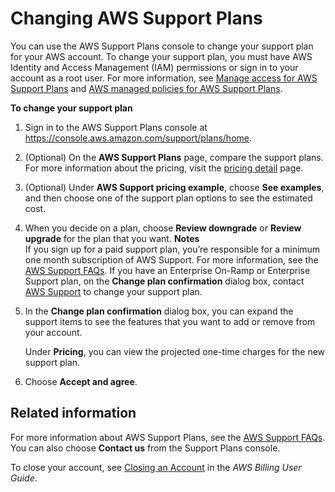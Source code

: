 # Changing AWS Support Plans<a name="changing-support-plans"></a>

You can use the AWS Support Plans console to change your support plan for your AWS account\. To change your support plan, you must have AWS Identity and Access Management \(IAM\) permissions or sign in to your account as a root user\. For more information, see [Manage access for AWS Support Plans](security-support-plans.md) and [AWS managed policies for AWS Support Plans](managed-policies-aws-support-plans.md)\.

**To change your support plan**

1. Sign in to the AWS Support Plans console at [https://console\.aws\.amazon\.com/support/plans/home](https://console.aws.amazon.com/support/plans/home)\.

1. \(Optional\) On the **AWS Support Plans** page, compare the support plans\. For more information about the pricing, visit the [pricing detail](http://aws.amazon.com/premiumsupport/pricing/) page\.

1. \(Optional\) Under **AWS Support pricing example**, choose **See examples**, and then choose one of the support plan options to see the estimated cost\.

1. When you decide on a plan, choose **Review downgrade** or **Review upgrade** for the plan that you want\.
**Notes**  
If you sign up for a paid support plan, you’re responsible for a minimum one month subscription of AWS Support\. For more information, see the [AWS Support FAQs](http://aws.amazon.com/premiumsupport/faqs)\.
If you have an Enterprise On\-Ramp or Enterprise Support plan, on the **Change plan confirmation** dialog box, contact [AWS Support](http://aws.amazon.com/contact-us) to change your support plan\.

1. In the **Change plan confirmation** dialog box, you can expand the support items to see the features that you want to add or remove from your account\. 

   Under **Pricing**, you can view the projected one\-time charges for the new support plan\.

1. Choose **Accept and agree**\.

## Related information<a name="related-information-support-plans"></a>

For more information about AWS Support Plans, see the [AWS Support FAQs](http://aws.amazon.com/premiumsupport/faqs)\. You can also choose **Contact us** from the Support Plans console\.

To close your account, see [Closing an Account](https://docs.aws.amazon.com/awsaccountbilling/latest/aboutv2/close-account.html) in the *AWS Billing User Guide*\.